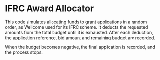 # IFRC Award Allocator
This code simulates allocating funds to grant applications in a random order, as Wellcome used for its IFRC scheme. It deducts the requested amounts from the total budget until it is exhausted. After each deduction, the application reference, bid amount and remaining budget are recorded.
 
When the budget becomes negative, the final application is recorded, and the process stops.
